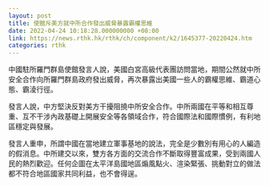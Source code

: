 ```yaml
---
layout: post
title: 使館斥美方就中所合作發出威脅暴露霸權思維
date: 2022-04-24 10:18:28.000000000 +08:00
link: https://news.rthk.hk/rthk/ch/component/k2/1645377-20220424.htm
categories: rthk
---
```


中國駐所羅門群島使館發言人說，美國白宮高級代表團訪問當地，期間公然就中所安全合作向所羅門群島政府發出威脅，再次暴露出美國一些人的霸權思維、霸道心態、霸淩行徑。

發言人說，中方堅決反對美方干擾阻撓中所安全合作。中所兩國在平等和相互尊重、互不干涉內政基礎上開展安全等各領域合作，符合國際法和國際慣例，有利地區穩定與發展。

發言人重申，所謂中國在當地建立軍事基地的說法，完全是少數別有用心的人編造的假消息。中所建交以來，雙方各方面的交流合作不斷取得豐富成果，受到兩國人民的熱烈歡迎。任何企圖在太平洋島國地區煽風點火、渲染緊張、挑動對立的做法都不符合地區國家共同利益，也不會得逞。
